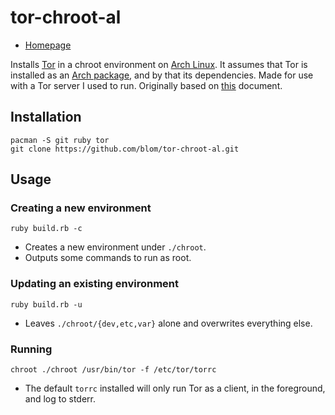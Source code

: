 tor-chroot-al
=============

* [Homepage](https://github.com/blom/tor-chroot-al)

Installs [Tor][1] in a chroot environment on [Arch Linux][2]. It assumes that
Tor is installed as an [Arch package][3], and by that its dependencies. Made
for use with a Tor server I used to run. Originally based on [this][4]
document.

Installation
------------

    pacman -S git ruby tor
    git clone https://github.com/blom/tor-chroot-al.git

Usage
-----

### Creating a new environment

    ruby build.rb -c

* Creates a new environment under `./chroot`.
* Outputs some commands to run as root.

### Updating an existing environment

    ruby build.rb -u

* Leaves `./chroot/{dev,etc,var}` alone and overwrites everything else.

### Running

    chroot ./chroot /usr/bin/tor -f /etc/tor/torrc

* The default `torrc` installed will only run Tor as a client, in the
  foreground, and log to stderr.

[1]: http://www.torproject.org/
[2]: http://www.archlinux.org/
[3]: http://repos.archlinux.org/wsvn/packages/tor/trunk/
[4]: https://trac.torproject.org/projects/tor/wiki/TheOnionRouter/TorInChroot
